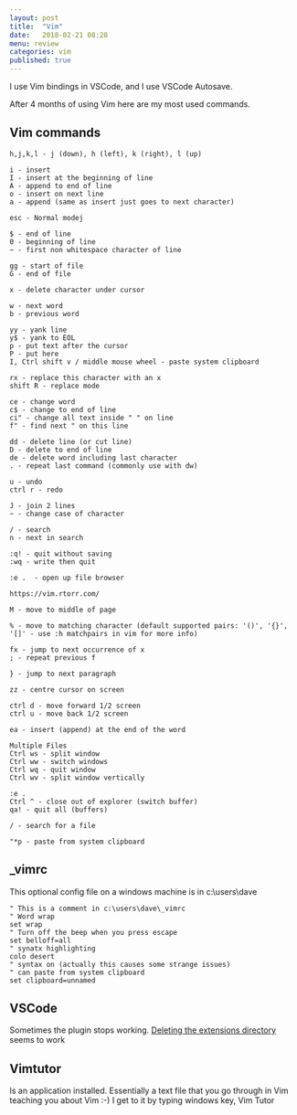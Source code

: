 ```yaml
---
layout: post
title:  "Vim"
date:   2018-02-21 08:28
menu: review
categories: vim 
published: true 
---
```

I use Vim bindings in VSCode, and I use VSCode Autosave. 

After 4 months of using Vim here are my most used commands.

## Vim commands
```
h,j,k,l - j (down), h (left), k (right), l (up) 

i - insert
I - insert at the beginning of line
A - append to end of line
o - insert on next line
a - append (same as insert just goes to next character)

esc - Normal modej

$ - end of line
0 - beginning of line
~ - first non whitespace character of line

gg - start of file
G - end of file

x - delete character under cursor

w - next word
b - previous word

yy - yank line
y$ - yank to EOL
p - put text after the cursor
P - put here
I, Ctrl shift v / middle mouse wheel - paste system clipboard

rx - replace this character with an x
shift R - replace mode

ce - change word
c$ - change to end of line
ci" - change all text inside " " on line 
f" - find next " on this line 

dd - delete line (or cut line)
D - delete to end of line
de - delete word including last character
. - repeat last command (commonly use with dw)

u - undo
ctrl r - redo

J - join 2 lines
~ - change case of character

/ - search
n - next in search

:q! - quit without saving
:wq - write then quit

:e .  - open up file browser

https://vim.rtorr.com/

M - move to middle of page

% - move to matching character (default supported pairs: '()', '{}', '[]' - use :h matchpairs in vim for more info)

fx - jump to next occurrence of x
; - repeat previous f

} - jump to next paragraph

zz - centre cursor on screen

ctrl d - move forward 1/2 screen
ctrl u - move back 1/2 screen

ea - insert (append) at the end of the word

Multiple Files
Ctrl ws - split window
Ctrl ww - switch windows
Ctrl wq - quit window
Ctrl wv - split window vertically

:e .
Ctrl ^ - close out of explorer (switch buffer)
qa! - quit all (buffers)

/ - search for a file

"*p - paste from system clipboard

```

## _vimrc
This optional config file on a windows machine is in c:\users\dave
```
" This is a comment in c:\users\dave\_vimrc
" Word wrap
set wrap
" Turn off the beep when you press escape
set belloff=all
" synatx highlighting
colo desert
" syntax on (actually this causes some strange issues)
" can paste from system clipboard
set clipboard=unnamed
```
## VSCode
Sometimes the plugin stops working. [Deleting the extensions directory](https://stackoverflow.com/a/36751445/26086) seems to work

## Vimtutor
Is an application installed. Essentially a text file that you go through in Vim teaching you about Vim :-) I get to it by typing windows key, Vim Tutor
